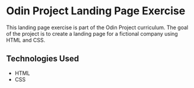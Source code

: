 # Odin Project Landing Page Exercise

This landing page exercise is part of the Odin Project curriculum. The goal of the project is to create a landing page for a fictional company using HTML and CSS.

## Technologies Used

- HTML
- CSS
